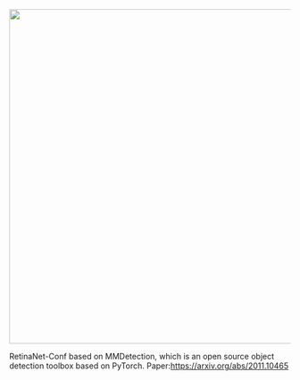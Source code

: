 <div align="center">
  <img src="resources/mmdet-logo.png" width="600"/>
</div>

RetinaNet-Conf based on MMDetection, which is an open source object detection toolbox based on PyTorch.
Paper:https://arxiv.org/abs/2011.10465
